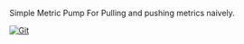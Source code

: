 Simple Metric Pump For Pulling and pushing metrics naively.

[![Git](https://app.soluble.cloud/api/v1/public/badges/3f8b6286-4970-42b6-844e-f5abbecbcd7a.svg?orgId=384585562296)](https://app.soluble.cloud/repos/details/github.com/aleftik/metricpump?orgId=384585562296)  
